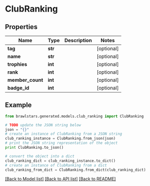 # ClubRanking


## Properties
Name | Type | Description | Notes
------------ | ------------- | ------------- | -------------
**tag** | **str** |  | [optional] 
**name** | **str** |  | [optional] 
**trophies** | **int** |  | [optional] 
**rank** | **int** |  | [optional] 
**member_count** | **int** |  | [optional] 
**badge_id** | **int** |  | [optional] 

## Example

```python
from brawlstars.generated.models.club_ranking import ClubRanking

# TODO update the JSON string below
json = "{}"
# create an instance of ClubRanking from a JSON string
club_ranking_instance = ClubRanking.from_json(json)
# print the JSON string representation of the object
print ClubRanking.to_json()

# convert the object into a dict
club_ranking_dict = club_ranking_instance.to_dict()
# create an instance of ClubRanking from a dict
club_ranking_from_dict = ClubRanking.from_dict(club_ranking_dict)
```
[[Back to Model list]](../README.md#documentation-for-models) [[Back to API list]](../README.md#documentation-for-api-endpoints) [[Back to README]](../README.md)


